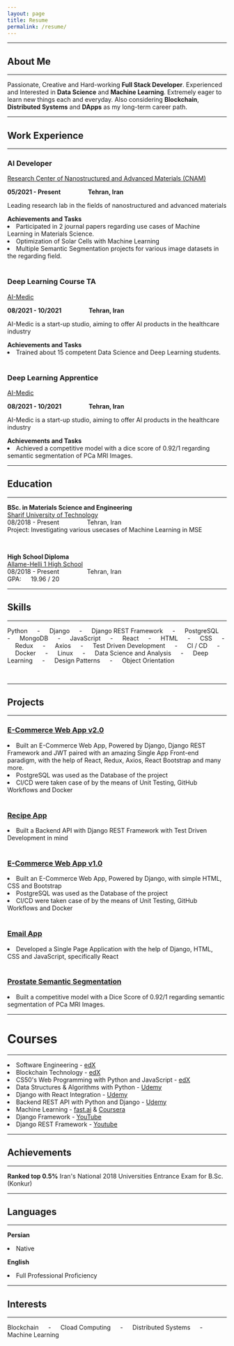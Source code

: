 ```yaml
---
layout: page
title: Resume
permalink: /resume/
---
```

<div>
<hr>
<h2><b>About Me</b></h2>
<hr>
<p>
Passionate, Creative and Hard-working <b>Full Stack Developer</b>. Experienced and Interested in <b>Data Science</b> and <b>Machine Learning</b>. Extremely eager to learn new things each and everyday.  
Also considering <b>Blockchain</b>, <b>Distributed Systems</b> and <b>DApps</b> as my long-term career path.
</p>
</div>


<hr>
<h2><b>Work Experience</b></h2>
<hr>
<div>
<h3>AI Developer</h3>
<a href="https://cnam.ir/">
<p>
Research Center of Nanostructured and Advanced Materials (CNAM)
</p>
</a>
<b>05/2021 - Present &emsp;&emsp;&emsp;&emsp; Tehran, Iran</b>
<p>
Leading research lab in the fields of nanostructured and advanced materials
</p>
<b>Achievements and Tasks</b>
<li>
Participated in 2 journal papers regarding use cases of Machine Learning in Materials Science.
</li>
<li>
Optimization of Solar Cells with Machine Learning
</li>
<li>
Multiple Semantic Segmentation projects for various image datasets in the regarding field.
</li>
</div>

<br/>

<div>
<h3>Deep Learning Course TA</h3>
<a href="https://aimedic.co/">
<p>
AI-Medic
</p>
</a>
<b>08/2021 - 10/2021 &emsp;&emsp;&emsp;&emsp; Tehran, Iran</b>
<p>
AI-Medic is a start-up studio, aiming to offer AI products in the healthcare industry
</p>
<b>Achievements and Tasks</b>
<li>
Trained about 15 competent Data Science and Deep Learning students. 
</li>
</div>

<br/>

<div>
<h3>Deep Learning Apprentice</h3>
<a href="https://aimedic.co/">
<p>
AI-Medic
</p>
</a>
<b>08/2021 - 10/2021 &emsp;&emsp;&emsp;&emsp; Tehran, Iran</b>
<p>
AI-Medic is a start-up studio, aiming to offer AI products in the healthcare industry
</p>
<b>Achievements and Tasks</b>
<li>
Achieved a competitive model with a dice score of 0.92/1 regarding semantic segmentation of PCa MRI Images. <br/> 
</li>
</div>


<hr>
<h2><b>Education</b></h2>
<hr>
<div>
<p><b>BSc. in Materials Science and Engineering</b><br/>
<a href="https://en.sharif.edu/">
Sharif University of Technology
</a><br/>
08/2018 - Present &emsp;&emsp;&emsp;&emsp; Tehran, Iran<br/>
Project: Investigating various usecases of Machine Learning in MSE
</p>
</div><br/>

<div>
<p><b>High School Diploma</b><br/>
<a href="https://en.wikipedia.org/wiki/Allameh_Helli_High_Schools">
Allame-Helli 1 High School
</a><br/>
08/2018 - Present &emsp;&emsp;&emsp;&emsp; Tehran, Iran<br/>
GPA: &emsp; 19.96 / 20
</p>
</div>


<hr>
<h2><b>Skills</b></h2>
<hr>
<p>
Python &emsp; - &emsp; Django &emsp; - &emsp; Django REST Framework &emsp; - &emsp; PostgreSQL &emsp; - &emsp; MongoDB &emsp; - &emsp; JavaScript &emsp; - &emsp; React &emsp; - &emsp; HTML &emsp; - &emsp; CSS &emsp; - &emsp; Redux &emsp; - &emsp; Axios &emsp; - &emsp; Test Driven Development &emsp; - &emsp; CI / CD &emsp; - &emsp; Docker &emsp; - &emsp; Linux &emsp; - &emsp; Data Science and Analysis &emsp; - &emsp; Deep Learning &emsp; - &emsp; Design Patterns &emsp; - &emsp; Object Orientation 
</p>
<!-- 
<img align=center src="https://img.shields.io/badge/Python-informational?style=for-the-badge&color=292A2D" />
<img align=center src="https://img.shields.io/badge/Django-informational?style=for-the-badge&color=292A2D" />
<img align=center src="https://img.shields.io/badge/Django Rest Framework-informational?style=for-the-badge&color=292A2D" />
<img align=center src="https://img.shields.io/badge/PostgreSQL-informational?style=for-the-badge&color=292A2D" />
<img align=center src="https://img.shields.io/badge/MongoDB-informational?style=for-the-badge&color=292A2D" />
<img align=center src="https://img.shields.io/badge/JavaScript-informational?style=for-the-badge&color=292A2D" />
<img align=center src="https://img.shields.io/badge/React-informational?style=for-the-badge&color=292A2D" />
<img align=center src="https://img.shields.io/badge/HTML-informational?style=for-the-badge&color=292A2D" />
<img align=center src="https://img.shields.io/badge/CSS-informational?style=for-the-badge&color=292A2D" />
<img align=center src="https://img.shields.io/badge/Redux-informational?style=for-the-badge&color=292A2D" />
<img align=center src="https://img.shields.io/badge/Axios-informational?style=for-the-badge&color=292A2D" />
<img align=center src="https://img.shields.io/badge/Test Driven Development-informational?style=for-the-badge&color=292A2D" />
<img align=center src="https://img.shields.io/badge/CI / CD-informational?style=for-the-badge&color=292A2D" />
<img align=center src="https://img.shields.io/badge/Docker-informational?style=for-the-badge&color=292A2D" />
<img align=center src="https://img.shields.io/badge/Linux-informational?style=for-the-badge&color=292A2D" />
<img align=center src="https://img.shields.io/badge/Data Science and Analysis-informational?style=for-the-badge&color=292A2D" />
<img align=center src="https://img.shields.io/badge/Deep Learning-informational?style=for-the-badge&color=292A2D" />
<img align=center src="https://img.shields.io/badge/Design Patterns-informational?style=for-the-badge&color=292A2D" />
<img align=center src="https://img.shields.io/badge/Object Orientation-informational?style=for-the-badge&color=292A2D" /> -->

<br/>
<hr>
<h2><b>Projects</b></h2>
<hr>
<div>
<a href="https://github.com/HomayoonAlimohammadi/eCommerce-Django-React">
<h3>E-Commerce Web App v2.0</h3>
</a>
<li>
Built an E-Commerce Web App, Powered by Django, Django REST Framework and JWT paired with an amazing Single App Front-end paradigm, with the help of React, Redux, Axios, React Bootstrap and many more.
</li>
<li>
PostgreSQL was used as the Database of the project
</li>
<li>
CI/CD were taken case of by the means of Unit Testing, GitHub Workflows and Docker
</li>
</div>

<br/>

<div>
<a href="https://github.com/HomayoonAlimohammadi/Backend-API-REST">
<h3>Recipe App</h3>
</a>
<li>
Built a Backend API with Django REST Framework with Test Driven Development in mind
</li>
</div>

<br/>

<div>
<a href="https://github.com/HomayoonAlimohammadi/Commerce">
<h3>E-Commerce Web App v1.0</h3>
</a>
<li>
Built an E-Commerce Web App, Powered by Django, with simple HTML, CSS and Bootstrap
</li>
<li>
PostgreSQL was used as the Database of the project
</li>
<li>
CI/CD were taken case of by the means of Unit Testing, GitHub Workflows and Docker
</li>
</div>

<br/>

<div>
<a href="https://github.com/HomayoonAlimohammadi/Mail">
<h3>Email App</h3>
</a>
<li>
Developed a Single Page Application with the help of Django, HTML, CSS and JavaScript, specifically React
</li>
</div>

<br/>

<div>
<a href="https://github.com/HomayoonAlimohammadi/Prostate-Segmentation">
<h3>Prostate Semantic Segmentation</h3>
</a>
<li>
Built a competitive model with a Dice Score of 0.92/1 regarding semantic segmentation of PCa MRI Images. 
</li>
</div>

<hr>
<div>
<h1><b>Courses</b></h1>
<hr>
<p>
<li>
Software Engineering - <a href="https://www.edx.org/course/software-engineering-introduction?index=product&queryID=27fd68f09ae1f8a6987a3ccfa62143f3&position=1">edX</a>
</li>
<li>
Blockchain Technology - <a href="https://www.edx.org/course/blockchain-technology?index=product&queryID=0f550ab1d5f8d1b5e5537bbddd8ef9aa&position=1">edX</a>
</li>
<li>
CS50's Web Programming with Python and JavaScript - <a href="https://www.edx.org/course/cs50s-web-programming-with-python-and-javascript?index=product&queryID=3ea0282c099d92f2fc7d2a245c3c93b5&position=2">edX</a>

</li>
<li>
Data Structures & Algorithms with Python - <a href="https://www.udemy.com/course/data-structures-algorithms-python/">Udemy</a>
</li>
<li>
Django with React Integration - <a href="https://www.udemy.com/course/django-with-react-an-ecommerce-website/">Udemy</a>
</li>
<li>
Backend REST API with Python and Django - <a href="https://www.udemy.com/course/django-python-advanced/">Udemy</a>
</li>
<li>
Machine Learning - <a href="https://www.youtube.com/watch?v=CzdWqFTmn0Y&list=PLfYUBJiXbdtSyktd8A_x0JNd6lxDcZE96&ab_channel=JeremyHoward">fast.ai</a>
&
<a href="https://www.coursera.org/learn/machine-learning?">Coursera</a>
</li>
<li>
Django Framework - <a href="https://www.youtube.com/watch?v=SlHBNXW1rTk&list=PLEsfXFp6DpzRMby_cSoWTFw8zaMdTEXgL&ab_channel=CodingEntrepreneurs">YouTube</a>
</li>
<li>
Django REST Framework - <a href="https://www.youtube.com/watch?v=c708Nf0cHrs&t=20828s&ab_channel=CodingEntrepreneurs">Youtube</a>
</li>
</p>
</div>

<hr>
<div>
<h2><b>Achievements</b></h2>
<hr>
<p><b>Ranked top 0.5%</b>
Iran's National 2018 Universities Entrance Exam for B.Sc. (Konkur)
</p>
</div>
<hr>
<div>
<h2><b>Languages</b></h2>
<hr>
<p><b>Persian</b>
<li>Native</li></p>
<p><b>English</b>
<li>Full Professional Proficiency</li>
</p>
</div>
<hr>
<article>
<h2><b>Interests</b></h2>
<hr>
<p>
Blockchain &emsp; - &emsp; Cload Computing &emsp; - &emsp; Distributed Systems &emsp; - &emsp; Machine Learning
</p>
</article>